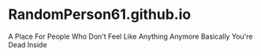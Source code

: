 # RandomPerson61.github.io
A Place For People Who Don't Feel Like Anything Anymore Basically You're Dead Inside
